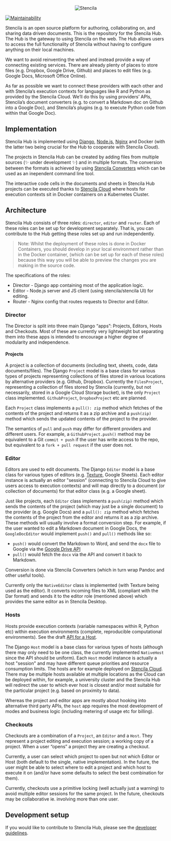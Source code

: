 <div align="center">
	<img src="http://stenci.la/img/logo-name.png" alt="Stencila" style="max-width:200px">
</div>

[![Maintainability](https://api.codeclimate.com/v1/badges/0d6cbfb262152e2b9242/maintainability)](https://codeclimate.com/github/stencila/hub/maintainability)

Stencila is an open source platform for authoring, collaborating on, and sharing data driven documents. This is the repository for the Stencila Hub.
The Hub is the gateway to using Stencila on the web. The Hub allows users to access the full functionality of Stencila without having to configure anything on their local machines.

We want to avoid reinventing the wheel and instead provide a way of connecting existing services. There are already plenty of places to store files (e.g. Dropbox, Google Drive, Github) and places to edit files (e.g. Google Docs, Microsoft Office Online).

As far as possible we want to connect these providers with each other and with Stencila’s execution contexts for languages like R and Python as provided by the Stencila Cloud. We’ll do this by using providers’ APIs, Stencila’s document converters (e.g. to convert a Markdown doc on Github into a Google Doc), and Stencila’s plugins (e.g. to execute Python code from within that Google Doc).


## Implementation

Stencila Hub is implemented using [Django](https://www.djangoproject.com/), [Node.js](https://nodejs.org/en/), [Nginx](http://nginx.org/) and Docker
(with the latter two being crucial for the Hub to cooperate with Stencila Cloud).

The projects in Stencila Hub can be created  by adding files from multiple sources (:sparkles: under development :sparkles:) and in multiple formats. The conversion between
the formats is achieved by using [Stencila Converters](https://github.com/stencila/convert) which can be used as an inependent command line tool.

The interactive code cells in the documents and sheets in Stencila Hub projects can be executed thanks to [Stencila Cloud](https://github.com/stencila/cloud)
where hosts for execution contexts sit in Docker containers on a Kubernetes Cluster.

## Architecture

Stencila Hub consists of three roles: `director`, `editor` and `router`. Each of these roles can be set up for development separately. That is, you can contribute to the
Hub getting these roles set up and run independently.

> Note: Whilst the deployment of these roles is done in Docker Containers, you should develop in your local environment rather than in the Docker container,
(which can be set up for each of these roles) because this way you will be able to preview the changes you are making in the source code.

The specifications of the roles:

* Director - Django app containing most of the application logic.
* Editor - Node.js server and JS client (using stencila/stencila UI) for editing.
* Router - Nginx config that routes requests to Director and Editor.


### Director
The Director is split into three main Django “apps”: Projects, Editors, Hosts and Checkouts. Most of these are currently very lightweight
but separating them into these apps is intended to encourage a higher degree of modularity and independence.

#### Projects
A project is a collection of documents (including text, sheets, code, data documents/files). The Django `Project` model is a base class for various types of projects representing collections of files stored in various locations by alternative providers (e.g. Github, Dropbox). Currently the `FilesProject`, representing a collection of files stored by Stencila (currently, but not necessarily, stored in a Google Cloud Storage bucket), is the only `Project` class implemented. `GithubProject`, `DropboxProject` etc are planned.

Each `Project` class implements a `pull(): zip` method which fetches of the contents of the project and returns it as a zip archive and a `push(zip)` method which sends the updated contents of the project to the provider.

The semantics of `pull` and `push` may differ for different providers and different users. For example, a `GithubProject.push()` method may be equivalent to a Git `commit + push` if the user has write access to the repo, but equivalent to a `fork + pull request` if the user does not.

### Editor

Editors are used to edit documents. The Django `Editor` model is a base class for various types of editors (e.g. [Texture](http://substance.io/texture/), Google Sheets). Each editor instance is actually an editor "session" (connecting to Stencila Cloud to give users access to execution contexts)
and will map directly to a document (or collection of documents) for that editor class (e.g. a Google sheet).

Just like projects, each `Editor` class implements a `push(zip)` method which sends the contents of the project (which may just be a single document) to the provider (e.g. Google Docs) and a `pull(): zip` method which fetches the contents of the project from the editor and returns it as a zip archive. These methods will usually involve a format conversion step. For example, if the user wanted to edit a Markdown document in Google Docs, the `GoogleDocEditor` would implement `push()` and `pull()` methods like so:

* `push()` would convert the Markdown to Word, and send the `docx` file to Google via the [Google Drive API](https://developers.google.com/drive/api/v2/about-sdk)
* `pull()` would fetch the `docx` via the API and convert it back to Markdown.

Conversion is done via Stencila Converters (which in turn wrap Pandoc and other useful tools).

Currently only the `NativeEditor` class is implemented (with Texture being used as the editor). It converts incoming files to XML (compliant with the Dar format) and sends it to the editor role (mentioned above) which provides the same editor as in Stencila Desktop.

### Hosts

Hosts provide execution contexts (variable namespaces within R, Python etc) within execution environments (complete, reproducible computational environments). See the draft [API for a Host](https://stencila.github.io/specs/host.html).

The Django `Host` model is a base class for various types of hosts (although there may only need to be one class, the currently implemented `NativeHost` since the API should be uniform). Each `Host` model instance is actually a host "session" and may have different queue priorities and resource consumption limits. The hosts are for example deployed on [Stencila Cloud](http://cloud.stenci.la/). There may be multiple hosts available at multiple locations as the Cloud can be deployed within, for example,
a university cluster and the Stencila Hub will redirect the user to which ever host is closest and/or most suitable for the particular project (e.g. based on proximity to data).

Whereas the project and editor apps are mostly about hooking into alternative third party APIs, the `host` app requires the most development of modes and business logic (including metering of usage etc for billing).

### Checkouts

Checkouts are a combination of a `Project`, an `Editor` and a `Host`. They represent a project editing and execution session; a working copy of a project. When a user “opens” a project they are creating a checkout.

Currently, a user can select which project to open but not which Editor or Host (both default to the single, native implementation). In the future, the user might be able to select where to edit a project and which host to execute it on (and/or have some defaults to select the best combination for them).

Currently, checkouts use a primitive locking (well actually just a warning) to avoid multiple editor sessions for the same project. In the future, checkouts may be collaborative ie. involving more than one user.




## Development setup

If you would like to contribute to Stencila Hub, please see the [developer guidelines](CONTRIBUTING.md).
